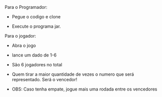 
Para o Programador:

- Pegue o codigo e clone

- Execute o programa jar.

Para o jogador:

- Abra o jogo

- lance um dado de 1-6

- São 6 jogadores no total

- Quem tirar a maior quantidade de vezes o numero que será representado. Será o vencedor!

- OBS: Caso tenha empate, jogue mais uma rodada entre os vencedores
